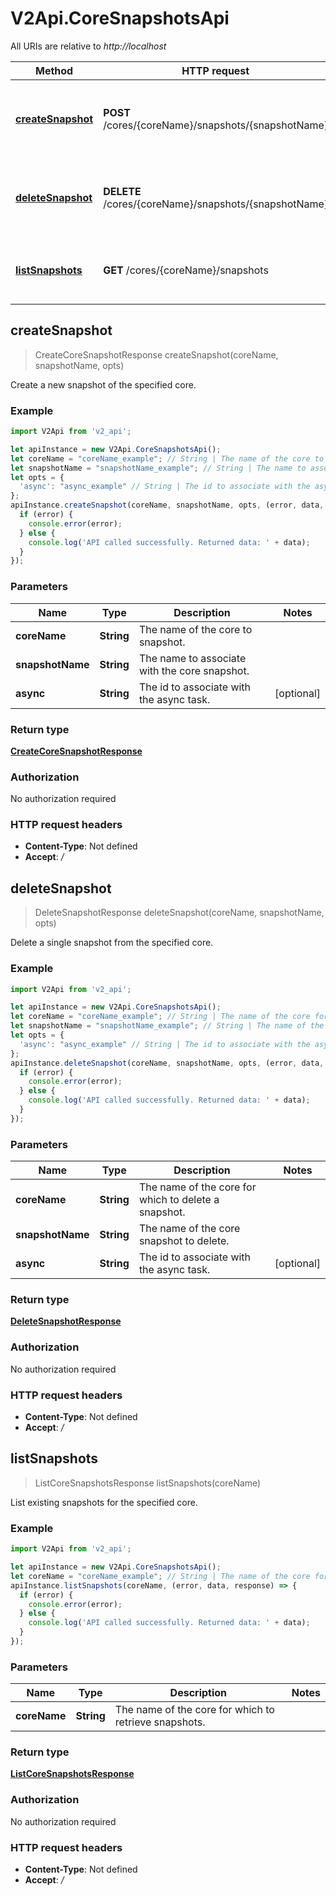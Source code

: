 # V2Api.CoreSnapshotsApi

All URIs are relative to *http://localhost*

Method | HTTP request | Description
------------- | ------------- | -------------
[**createSnapshot**](CoreSnapshotsApi.md#createSnapshot) | **POST** /cores/{coreName}/snapshots/{snapshotName} | Create a new snapshot of the specified core.
[**deleteSnapshot**](CoreSnapshotsApi.md#deleteSnapshot) | **DELETE** /cores/{coreName}/snapshots/{snapshotName} | Delete a single snapshot from the specified core.
[**listSnapshots**](CoreSnapshotsApi.md#listSnapshots) | **GET** /cores/{coreName}/snapshots | List existing snapshots for the specified core.



## createSnapshot

> CreateCoreSnapshotResponse createSnapshot(coreName, snapshotName, opts)

Create a new snapshot of the specified core.

### Example

```javascript
import V2Api from 'v2_api';

let apiInstance = new V2Api.CoreSnapshotsApi();
let coreName = "coreName_example"; // String | The name of the core to snapshot.
let snapshotName = "snapshotName_example"; // String | The name to associate with the core snapshot.
let opts = {
  'async': "async_example" // String | The id to associate with the async task.
};
apiInstance.createSnapshot(coreName, snapshotName, opts, (error, data, response) => {
  if (error) {
    console.error(error);
  } else {
    console.log('API called successfully. Returned data: ' + data);
  }
});
```

### Parameters


Name | Type | Description  | Notes
------------- | ------------- | ------------- | -------------
 **coreName** | **String**| The name of the core to snapshot. | 
 **snapshotName** | **String**| The name to associate with the core snapshot. | 
 **async** | **String**| The id to associate with the async task. | [optional] 

### Return type

[**CreateCoreSnapshotResponse**](CreateCoreSnapshotResponse.md)

### Authorization

No authorization required

### HTTP request headers

- **Content-Type**: Not defined
- **Accept**: */*


## deleteSnapshot

> DeleteSnapshotResponse deleteSnapshot(coreName, snapshotName, opts)

Delete a single snapshot from the specified core.

### Example

```javascript
import V2Api from 'v2_api';

let apiInstance = new V2Api.CoreSnapshotsApi();
let coreName = "coreName_example"; // String | The name of the core for which to delete a snapshot.
let snapshotName = "snapshotName_example"; // String | The name of the core snapshot to delete.
let opts = {
  'async': "async_example" // String | The id to associate with the async task.
};
apiInstance.deleteSnapshot(coreName, snapshotName, opts, (error, data, response) => {
  if (error) {
    console.error(error);
  } else {
    console.log('API called successfully. Returned data: ' + data);
  }
});
```

### Parameters


Name | Type | Description  | Notes
------------- | ------------- | ------------- | -------------
 **coreName** | **String**| The name of the core for which to delete a snapshot. | 
 **snapshotName** | **String**| The name of the core snapshot to delete. | 
 **async** | **String**| The id to associate with the async task. | [optional] 

### Return type

[**DeleteSnapshotResponse**](DeleteSnapshotResponse.md)

### Authorization

No authorization required

### HTTP request headers

- **Content-Type**: Not defined
- **Accept**: */*


## listSnapshots

> ListCoreSnapshotsResponse listSnapshots(coreName)

List existing snapshots for the specified core.

### Example

```javascript
import V2Api from 'v2_api';

let apiInstance = new V2Api.CoreSnapshotsApi();
let coreName = "coreName_example"; // String | The name of the core for which to retrieve snapshots.
apiInstance.listSnapshots(coreName, (error, data, response) => {
  if (error) {
    console.error(error);
  } else {
    console.log('API called successfully. Returned data: ' + data);
  }
});
```

### Parameters


Name | Type | Description  | Notes
------------- | ------------- | ------------- | -------------
 **coreName** | **String**| The name of the core for which to retrieve snapshots. | 

### Return type

[**ListCoreSnapshotsResponse**](ListCoreSnapshotsResponse.md)

### Authorization

No authorization required

### HTTP request headers

- **Content-Type**: Not defined
- **Accept**: */*

